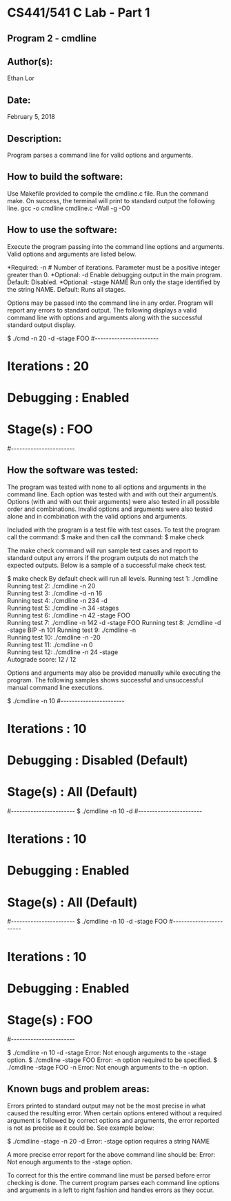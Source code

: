 # CS441/541 C Lab - Part 1
## Program 2 - cmdline

## Author(s):

Ethan Lor


## Date:

February 5, 2018


## Description:

Program parses a command line for valid options and arguments.


## How to build the software:

Use Makefile provided to compile the cmdline.c file. Run the command make. On success, 
the terminal will print to standard output the following line. 
gcc -o cmdline cmdline.c -Wall -g -O0


## How to use the software:

Execute the program passing into the command line options and arguments.
Valid options and arguments are listed below.

*Required: -n #
           Number of iterations. Parameter must be a positive integer greater than 0.
*Optional: -d
           Enable debugging output in the main program. Default: Disabled.
*Optional: -stage NAME
           Run only the stage identified by the string NAME. Default: Runs all stages.

Options may be passed into the command line in any order. Program will report any
errors to standard output. The following displays a valid command line with options and
arguments along with the successful standard output display.

$ ./cmd -n 20 -d -stage FOO
#-----------------------
# Iterations : 20
# Debugging  : Enabled
# Stage(s)   : FOO
#-----------------------


## How the software was tested:

The program was tested with none to all options and arguments in the command line. 
Each option was tested with and with out their argument/s. Options (with and
with out their arguments) were also tested in all possible order and combinations.
Invalid options and arguments were also tested alone and in combination with the 
valid options and arguments.

Included with the program is a test file with test cases. To test the program call
the command:
$ make
and then call the command: 
$ make check

The make check command will run sample test cases and report to standard output
any errors if the program outputs do not match the expected outputs. Below is a 
sample of a successful make check test.

$ make check
By default check will run all levels.
Running test 1: ./cmdline                     
Running test 2: ./cmdline -n 20               
Running test 3: ./cmdline -d -n 16            
Running test 4: ./cmdline -n 234 -d           
Running test 5: ./cmdline -n 34 -stages       
Running test 6: ./cmdline -n 42 -stage FOO    
Running test 7: ./cmdline -n 142 -d -stage FOO
Running test 8: ./cmdline -d -stage BIP -n 101
Running test 9: ./cmdline -n                  
Running test 10: ./cmdline -n -20              
Running test 11: ./cmdline -n 0                
Running test 12: ./cmdline -n 24 -stage        
Autograde score: 12 / 12

Options and arguments may also be provided manually while executing the program.
The following samples shows successful and unsuccessful manual command line executions.

$ ./cmdline -n 10
#-----------------------
# Iterations : 10
# Debugging  : Disabled (Default)
# Stage(s)   : All (Default)
#-----------------------
$ ./cmdline -n 10 -d
#-----------------------
# Iterations : 10
# Debugging  : Enabled
# Stage(s)   : All (Default)
#-----------------------
$ ./cmdline -n 10 -d -stage FOO
#-----------------------
# Iterations : 10
# Debugging  : Enabled
# Stage(s)   : FOO
#-----------------------
  
$ ./cmdline -n 10 -d -stage
Error: Not enough arguments to the -stage option.
$ ./cmdline -stage FOO
Error: -n option required to be specified.
$ ./cmdline -stage FOO -n
Error: Not enough arguments to the -n option.


## Known bugs and problem areas:
Errors printed to standard output may not be the most precise in what caused 
the resulting error. When certain options entered without a required argument
is followed by correct options and arguments, the error reported is not as precise
as it could be. See example below:

$ ./cmdline -stage -n 20 -d
Error: -stage option requires a string NAME

A more precise error report for the above command line should be:
Error: Not enough arguments to the -stage option.

To correct for this the entire command line must be parsed before error 
checking is done. The current program parses each command line options
and arguments in a left to right fashion and handles errors as they occur.
